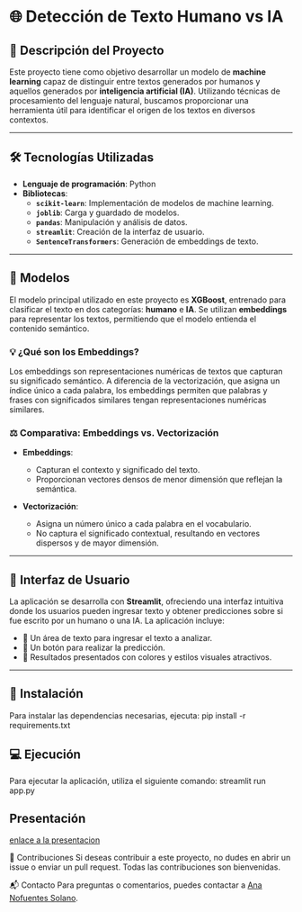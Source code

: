 # 🌐 Detección de Texto Humano vs IA

## 📖 Descripción del Proyecto
Este proyecto tiene como objetivo desarrollar un modelo de **machine learning** capaz de distinguir entre textos generados por humanos y aquellos generados por **inteligencia artificial (IA)**. Utilizando técnicas de procesamiento del lenguaje natural, buscamos proporcionar una herramienta útil para identificar el origen de los textos en diversos contextos.

---

## 🛠 Tecnologías Utilizadas
- **Lenguaje de programación**: Python
- **Bibliotecas**:
  - **`scikit-learn`**: Implementación de modelos de machine learning.
  - **`joblib`**: Carga y guardado de modelos.
  - **`pandas`**: Manipulación y análisis de datos.
  - **`streamlit`**: Creación de la interfaz de usuario.
  - **`SentenceTransformers`**: Generación de embeddings de texto.

---

## 🤖 Modelos
El modelo principal utilizado en este proyecto es **XGBoost**, entrenado para clasificar el texto en dos categorías: **humano** e **IA**. Se utilizan **embeddings** para representar los textos, permitiendo que el modelo entienda el contenido semántico.

### 💡 ¿Qué son los Embeddings?
Los embeddings son representaciones numéricas de textos que capturan su significado semántico. A diferencia de la vectorización, que asigna un índice único a cada palabra, los embeddings permiten que palabras y frases con significados similares tengan representaciones numéricas similares.

### ⚖️ Comparativa: Embeddings vs. Vectorización
- **Embeddings**: 
  - Capturan el contexto y significado del texto.
  - Proporcionan vectores densos de menor dimensión que reflejan la semántica.
  
- **Vectorización**: 
  - Asigna un número único a cada palabra en el vocabulario.
  - No captura el significado contextual, resultando en vectores dispersos y de mayor dimensión.

---

## 🌟 Interfaz de Usuario
La aplicación se desarrolla con **Streamlit**, ofreciendo una interfaz intuitiva donde los usuarios pueden ingresar texto y obtener predicciones sobre si fue escrito por un humano o una IA. La aplicación incluye:
- 📝 Un área de texto para ingresar el texto a analizar.
- 🔮 Un botón para realizar la predicción.
- 🎨 Resultados presentados con colores y estilos visuales atractivos.

---

## 🚀 Instalación
Para instalar las dependencias necesarias, ejecuta:
pip install -r requirements.txt

## 💻 Ejecución
Para ejecutar la aplicación, utiliza el siguiente comando:
streamlit run app.py
## Presentación

[enlace a la presentacion](https://www.canva.com/design/DAGUgP3VxLQ/8SGYaYvDgH6j3SBlBrlsjw/edit?utm_content=DAGUgP3VxLQ&utm_campaign=designshare&utm_medium=link2&utm_source=sharebutton) 

🤝 Contribuciones
Si deseas contribuir a este proyecto, no dudes en abrir un issue o enviar un pull request. Todas las contribuciones son bienvenidas.

📬 Contacto
Para preguntas o comentarios, puedes contactar a [Ana Nofuentes Solano](https://www.linkedin.com/in/ana-nofuentes-solano-654026a3/).
